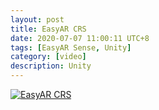 ```yaml
---
layout: post
title: EasyAR CRS 
date: 2020-07-07 11:00:11 UTC+8
tags: [EasyAR Sense, Unity]
category: [video]
description: Unity
---
```


[![EasyAR CRS ](http://img.youtube.com/vi/ZmPgnrKEITg/0.jpg)](http://www.youtube.com/watch?v=ZmPgnrKEITg)